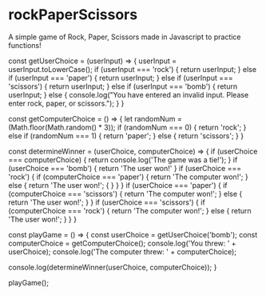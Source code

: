 # rockPaperScissors
A simple game of Rock, Paper, Scissors made in Javascript to practice functions!

const getUserChoice = (userInput) => {
  userInput = userInput.toLowerCase();
  if (userInput === 'rock') {
    return userInput;
  } else if (userInput === 'paper') {
    return userInput;
  } else if (userInput === 'scissors') {
    return userInput;
  } else if (userInput === 'bomb') {
    return userInput;
  } else {
    console.log("You have entered an invalid input. Please enter rock, paper, or scissors.");
  }
}

const getComputerChoice = () => {
  let randomNum = (Math.floor(Math.random() * 3));
  if (randomNum === 0) {
    return 'rock';
  } else if (randomNum === 1) {
    return 'paper';
  } else {
    return 'scissors';
  }
} 

const determineWinner = (userChoice, computerChoice) => {
  if (userChoice === computerChoice) {
    return console.log('The game was a tie!');
    } if (userChoice === 'bomb') {
      return 'The user won!'
    } if (userChoice === 'rock') {
      if (computerChoice === 'paper') {
        return 'The computer won!';
      } else {
        return 'The user won!'; {
    }
   }
  }
  if (userChoice === 'paper') {
      if (computerChoice === 'scissors') {
        return 'The computer won!';
      } else {
        return 'The user won!';
  }
  } 
 if (userChoice === 'scissors') {
   if (computerChoice === 'rock') {
    return 'The computer won!';
  } else {
    return 'The user won!';
  }
 }
}

const playGame = () => {
  const userChoice = getUserChoice('bomb');
  const computerChoice = getComputerChoice();
  console.log('You threw: ' + userChoice);
  console.log('The computer threw: ' + computerChoice);

  console.log(determineWinner(userChoice, computerChoice));
}

playGame();

